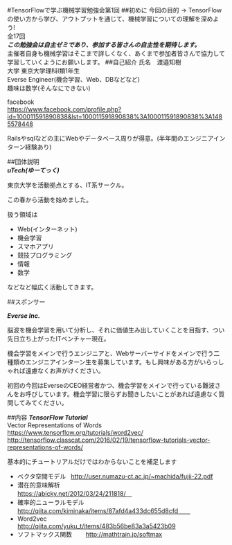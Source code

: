 #TensorFlowで学ぶ機械学習勉強会第1回
##初めに
今回の目的 -> TensorFlowの使い方から学び、アウトプットを通じて、機械学習についての理解を深めよう!  
全17回  
***この勉強会は自主ゼミであり、参加する皆さんの自主性を期待します。***  
主催者自身も機械学習はそこまで詳しくなく、あくまで参加者皆さんで協力して学習していくようにお願いします。
##自己紹介
氏名　渡邉知樹  
大学 東京大学理科I類1年生  
Everse Engineer(機会学習、Web、DBなどなど)  
趣味は数学(そんなにできない)

facebook   
<https://www.facebook.com/profile.php?id=100011591890838&lst=100011591890838%3A100011591890838%3A1485578448>  

Railsやsqlなどの主にWebやデータベース周りが得意。(半年間のエンジニアインターン経験あり)

##団体説明  
***uTech(ゆーてっく)***  

東京大学を活動拠点とする、IT系サークル。

この春から活動を始めました。

扱う領域は
* Web(インターネット)
* 機会学習
* スマホアプリ
* 競技プログラミング
* 情報
* 数学　　

などなど幅広く活動してきます。

##スポンサー  

***Everse Inc.***  

脳波を機会学習を用いて分析し、それに価値生み出していくことを目指す、つい先日立ち上がったITベンチャー現在。  

機会学習をメインで行うエンジニアと、Webサーバーサイドをメインで行う二種類のエンジニアインターン生を募集しています。もし興味がある方がいらっしゃれば遠慮なくお声がけください。　　

初回の今回はEverseのCEO経営者かつ、機会学習をメインで行っている難波さんをお呼びしています。機会学習に限らずお聞きしたいことがあれば遠慮なく質問してみてください。

##内容
***TensorFlow Tutorial***</br>
Vector Representations of Words</br>
<https://www.tensorflow.org/tutorials/word2vec/></br>
<http://tensorflow.classcat.com/2016/02/19/tensorflow-tutorials-vector-representations-of-words/></br>

基本的にチュートリアルだけではわからないことを補足します
* ベクタ空間モデル  
http://user.numazu-ct.ac.jp/~machida/fujii-22.pdf  
* 潜在的意味解析  
https://abicky.net/2012/03/24/211818/　  
* 確率的ニューラルモデル  
http://qiita.com/kiminaka/items/87afd4a433dc655d8cfd　　 
* Word2vec  
http://qiita.com/yuku_t/items/483b56be83a3a5423b09  
* ソフトマックス関数　　 
http://mathtrain.jp/softmax  

